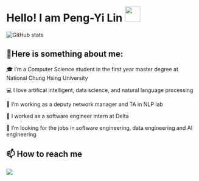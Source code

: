 # Hello! I am Peng-Yi Lin  <img src="https://em-content.zobj.net/source/microsoft-teams/337/waving-hand_1f44b.png" width="40px" >
<!--![GitHub stats](https://github-readme-stats.vercel.app/api?username=gigilin7&show_icons=true&theme=radical)-->
![GitHub stats](https://github-readme-stats.vercel.app/api?username=gigilin7&show_icons=true)

## 🤗Here is something about me:
🎓 I’m a Computer Science student in the first year master degree at National Chung Hsing University

💻 I love artifical intelligent, data science, and natural language processing

🌱 I’m working as a deputy network manager and TA in NLP lab

🚩 I worked as a software engineer intern at Delta

🔔 I’m looking for the jobs in software engineering, data engineering and AI engineering


## 📫 How to reach me
<a href="mailto:gigilinqoo@gmail.com"><img src="https://img.shields.io/badge/-gigilinqoo@gmail.com-D14836?style=flat&logo=Gmail&logoColor=white"/></a>




<!--👋
**gigilin7/gigilin7** is a ✨ _special_ ✨ repository because its `README.md` (this file) appears on your GitHub profile.

Here are some ideas to get you started:

🔭 I’m currently working on ...
 I’m currently learning ...
👯 I’m looking to collaborate on ...
🤔 I’m looking for help with ...
💬 Ask me about ...
📫 How to reach me: ...
😄 Pronouns: ...
⚡ Fun fact: ...
-->


